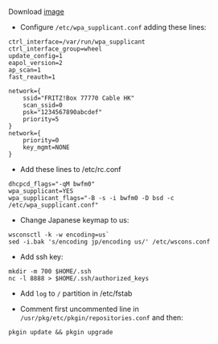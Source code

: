 
Download [image](https://cdn.netbsd.org/pub/NetBSD/misc/jun/raspberry-pi/2024-12-28-aarch64/2024-12-28-netbsd-raspi-aarch64.img.gz)

- Configure `/etc/wpa_supplicant.conf` adding these lines:

```
ctrl_interface=/var/run/wpa_supplicant
ctrl_interface_group=wheel
update_config=1
eapol_version=2
ap_scan=1
fast_reauth=1

network={
	ssid="FRITZ!Box 77770 Cable HK"
	scan_ssid=0
	psk="1234567890abcdef"
	priority=5
}
network={
	priority=0
	key_mgmt=NONE
}
```

- Add these lines to /etc/rc.conf

```
dhcpcd_flags="-qM bwfm0"
wpa_supplicant=YES
wpa_supplicant_flags="-B -s -i bwfm0 -D bsd -c /etc/wpa_supplicant.conf"
```

- Change Japanese keymap to us:

```
wsconsctl -k -w encoding=us`
sed -i.bak 's/encoding jp/encoding us/' /etc/wscons.conf
```

- Add ssh key:

```
mkdir -m 700 $HOME/.ssh
nc -l 8888 > $HOME/.ssh/authorized_keys
```

- Add `log` to `/` partition in /etc/fstab

- Comment first uncommented line in `/usr/pkg/etc/pkgin/repositories.conf` and then:

`pkgin update && pkgin upgrade`


